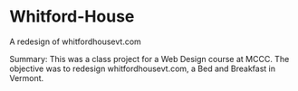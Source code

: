 # Whitford-House
A redesign of whitfordhousevt.com

Summary:
This was a class project for a Web Design course at MCCC. The objective was to redesign whitfordhousevt.com, a Bed and Breakfast in Vermont.
